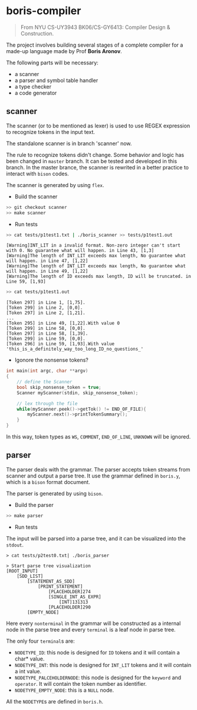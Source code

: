 # boris-compiler

> From NYU CS-UY3943 BK06/CS-GY6413: Compiler Design & Construction.

The project involves building several stages of a complete compiler for a made-up language made by Prof **Boris Aronov**. 


The following parts will be necessary:

- a scanner 
- a parser and symbol table handler
- a type checker
- a code generator

## scanner

The scanner (or to be mentioned as lexer) is used to use REGEX expression to recognize tokens in the input text.

The standalone scanner is in branch 'scanner' now. 

The rule to recognize tokens didn't change. Some behavior and logic has been changed in `master` branch. It can be tested and developed in this branch. In the master brance, the scanner is rewrited in a better practice to interact with `bison` codes. 

The scanner is generated by using `flex`.

- Build the scanner

~~~ bash
>> git checkout scanner
>> make scanner
~~~

- Run tests

~~~ bash
>> cat tests/p1test1.txt | ./boris_scanner >> tests/p1test1.out
~~~
~~~
[Warning]INT_LIT in a invalid format. Non-zero integer can't start with 0. No guarantee what will happen. in Line 43, [1,3]
[Warning]The length of INT_LIT exceeds max length, No guarantee what will happen. in Line 47, [1,22]
[Warning]The length of INT_LIT exceeds max length, No guarantee what will happen. in Line 49, [1,22]
[Warning]The length of ID exceeds max length, ID will be truncated. in Line 59, [1,93]
~~~
~~~ bash
>> cat tests/p1test1.out
~~~
~~~
[Token 297] in Line 1, [1,75].
[Token 299] in Line 2, [0,0].
[Token 297] in Line 2, [1,21].
...
[Token 295] in Line 49, [1,22].With value 0
[Token 299] in Line 58, [0,0].
[Token 297] in Line 58, [1,39].
[Token 299] in Line 59, [0,0].
[Token 296] in Line 59, [1,93].With value 'this_is_a_definitely_way_too_long_ID_no_questions_'
~~~

- Igonore the nonsense tokens?

~~~cpp
int main(int argc, char **argv)
{
    // define the Scanner
    bool skip_nonsense_token = true;
    Scanner myScanner(stdin, skip_nonsense_token);

    // lex through the file
    while(myScanner.peek()->getTok() != END_OF_FILE){
        myScanner.next()->printTokenSummary();
    }
}
~~~

In this way, token types as `WS`, `COMMENT`, `END_OF_LINE`, `UNKNOWN` will be ignored.


## parser

The parser deals with the grammar. The parser accepts token streams from scanner and output a parse tree. It use the grammar defined in `boris.y`, which is a `bison` format document.

The parser is generated by using `bison`.

- Build the parser

~~~ bash
>> make parser
~~~

- Run tests

The input will be parsed into a parse tree, and it can be visualized into the `stdout`.
~~~
> cat tests/p2test0.txt| ./boris_parser 

> Start parse tree visualization
[ROOT_INPUT]
    [SDD_LIST]
        [STATEMENT_AS_SDD]
            [PRINT_STATEMENT]
                [PLACEHOLDER]274
                [SINGLE_INT_AS_EXPR]
                    [INT]131313
                [PLACEHOLDER]290
        [EMPTY_NODE]
~~~

Here every `nonterminal` in the grammar will be constructed as a internal node in the parse tree and every `terminal` is a leaf node in parse tree.

The only four `terminal`s are:

- `NODETYPE_ID`: this node is designed for `ID` tokens and it will contain a char* value.
- `NODETYPE_INT`: this node is designed for `INT_LIT` tokens and it will contain a int value.
- `NODETYPE_PALCEHOLDERNODE`: this node is designed for the `keyword` and `operator`. It will contain the token number as identifier.
- `NODETYPE_EMPTY_NODE`: this is a `NULL` node.

All the `NODETYPE`s are defined in `boris.h`.
